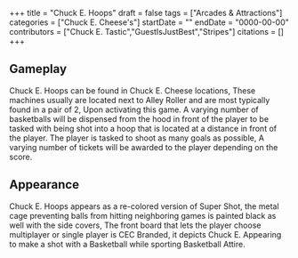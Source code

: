 +++
title = "Chuck E. Hoops"
draft = false
tags = ["Arcades & Attractions"]
categories = ["Chuck E. Cheese's"]
startDate = ""
endDate = "0000-00-00"
contributors = ["Chuck E. Tastic","GuestIsJustBest","Stripes"]
citations = []
+++

## Gameplay

Chuck E. Hoops can be found in Chuck E. Cheese locations, These machines usually are located next to Alley Roller and are most typically found in a pair of 2, Upon activating this game. A varying number of basketballs will be dispensed from the hood in front of the player to be tasked with being shot into a hoop that is located at a distance in front of the player. The player is tasked to shoot as many goals as possible, A varying number of tickets will be awarded to the player depending on the score.

## Appearance

Chuck E. Hoops appears as a re-colored version of Super Shot, the metal cage preventing balls from hitting neighboring games is painted black as well with the side covers, The front board that lets the player choose multiplayer or single player is CEC Branded, it depicts Chuck E. Appearing to make a shot with a Basketball while sporting Basketball Attire.
